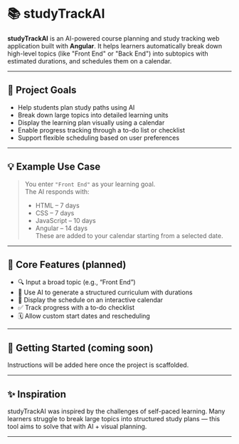 # 📚 studyTrackAI

**studyTrackAI** is an AI-powered course planning and study tracking web application built with **Angular**.
It helps learners automatically break down high-level topics (like "Front End" or "Back End") into subtopics with estimated durations, and schedules them on a calendar.

---

## 🎯 Project Goals

- Help students plan study paths using AI
- Break down large topics into detailed learning units
- Display the learning plan visually using a calendar
- Enable progress tracking through a to-do list or checklist
- Support flexible scheduling based on user preferences

---

## 💡 Example Use Case

> You enter `"Front End"` as your learning goal.  
> The AI responds with:
>
> - HTML – 7 days
> - CSS – 7 days
> - JavaScript – 10 days
> - Angular – 14 days  
>   These are added to your calendar starting from a selected date.

---

## 🔮 Core Features (planned)

- 🔍 Input a broad topic (e.g., “Front End”)
- 🧠 Use AI to generate a structured curriculum with durations
- 📅 Display the schedule on an interactive calendar
- ✅ Track progress with a to-do checklist
- 🗓 Allow custom start dates and rescheduling

---

## 🚀 Getting Started (coming soon)

Instructions will be added here once the project is scaffolded.

---

## ✨ Inspiration

studyTrackAI was inspired by the challenges of self-paced learning. Many learners struggle to break large topics into structured study plans — this tool aims to solve that with AI + visual planning.

---
